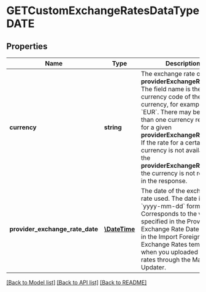 # GETCustomExchangeRatesDataTypeDATE

## Properties
Name | Type | Description | Notes
------------ | ------------- | ------------- | -------------
**currency** | **string** | The exchange rate on the **providerExchangeRateDate**. The field name is the ISO currency code of the currency, for example, &#x60;EUR&#x60;.  There may be more than one currency returned for a given **providerExchangeRateDate**. If the rate for a certain currency is not available on the **providerExchangeRateDate**, the currency is not returned in the response. | [optional] 
**provider_exchange_rate_date** | [**\DateTime**](Date.md) | The date of the exchange rate used. The date is in &#x60;yyyy-mm-dd&#x60; format.  Corresponds to the value specified in the Provider Exchange Rate Date column in the Import Foreign Exchange Rates template when you uploaded the rates through the Mass Updater. | [optional] 

[[Back to Model list]](../README.md#documentation-for-models) [[Back to API list]](../README.md#documentation-for-api-endpoints) [[Back to README]](../README.md)


